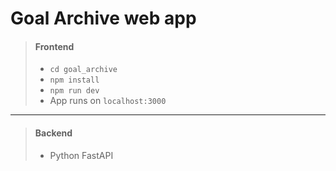 # Goal Archive web app

> #### Frontend
>
> - `cd goal_archive`
> - `npm install`
> - `npm run dev`
> - App runs on `localhost:3000`

---

> #### Backend
>
> - Python FastAPI
